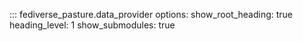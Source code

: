 <!--
SPDX-FileCopyrightText: 2023 Helge

SPDX-License-Identifier: CC-BY-4.0
-->

::: fediverse_pasture.data_provider
    options:
        show_root_heading: true
        heading_level: 1
        show_submodules: true
